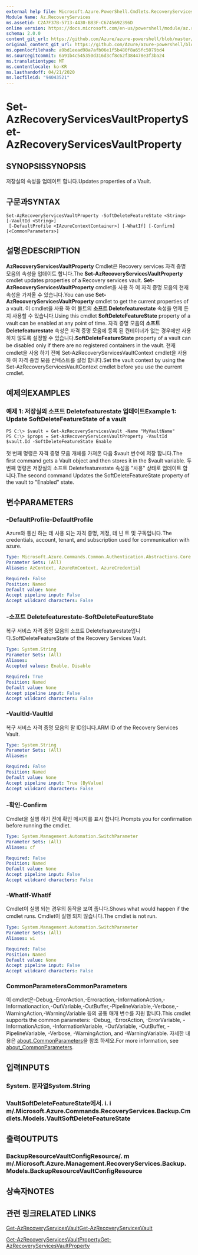 ```yaml
---
external help file: Microsoft.Azure.PowerShell.Cmdlets.RecoveryServices.Backup.dll-Help.xml
Module Name: Az.RecoveryServices
ms.assetid: C2A7F37B-5713-4430-B83F-C6745692396D
online version: https://docs.microsoft.com/en-us/powershell/module/az.recoveryservices/set-azrecoveryservicesvaultproperty
schema: 2.0.0
content_git_url: https://github.com/Azure/azure-powershell/blob/master/src/RecoveryServices/RecoveryServices/help/Set-AzRecoveryServicesVaultProperty.md
original_content_git_url: https://github.com/Azure/azure-powershell/blob/master/src/RecoveryServices/RecoveryServices/help/Set-AzRecoveryServicesVaultProperty.md
ms.openlocfilehash: a9bd1eead98a7afb06e1f5b480f8a65fc5079bd4
ms.sourcegitcommit: 6a91b4c545350d316d3cf8c62f384478e3f3ba24
ms.translationtype: MT
ms.contentlocale: ko-KR
ms.lasthandoff: 04/21/2020
ms.locfileid: "94043521"
---
```

# <span data-ttu-id="a34c8-101">Set-AzRecoveryServicesVaultProperty</span><span class="sxs-lookup"><span data-stu-id="a34c8-101">Set-AzRecoveryServicesVaultProperty</span></span>

## <span data-ttu-id="a34c8-102">SYNOPSIS</span><span class="sxs-lookup"><span data-stu-id="a34c8-102">SYNOPSIS</span></span>
<span data-ttu-id="a34c8-103">저장실의 속성을 업데이트 합니다.</span><span class="sxs-lookup"><span data-stu-id="a34c8-103">Updates properties of a Vault.</span></span>

## <span data-ttu-id="a34c8-104">구문과</span><span class="sxs-lookup"><span data-stu-id="a34c8-104">SYNTAX</span></span>

```
Set-AzRecoveryServicesVaultProperty -SoftDeleteFeatureState <String> [-VaultId <String>]
 [-DefaultProfile <IAzureContextContainer>] [-WhatIf] [-Confirm] [<CommonParameters>]
```

## <span data-ttu-id="a34c8-105">설명은</span><span class="sxs-lookup"><span data-stu-id="a34c8-105">DESCRIPTION</span></span>
<span data-ttu-id="a34c8-106">**AzRecoveryServicesVaultProperty** Cmdlet은 Recovery services 자격 증명 모음의 속성을 업데이트 합니다.</span><span class="sxs-lookup"><span data-stu-id="a34c8-106">The **Set-AzRecoveryServicesVaultProperty** cmdlet updates properties of a Recovery services vault.</span></span>
<span data-ttu-id="a34c8-107">**Set-AzRecoveryServicesVaultProperty** cmdlet을 사용 하 여 자격 증명 모음의 현재 속성을 가져올 수 있습니다.</span><span class="sxs-lookup"><span data-stu-id="a34c8-107">You can use **Set-AzRecoveryServicesVaultProperty** cmdlet to get the current properties of a vault.</span></span>
<span data-ttu-id="a34c8-108">이 cmdlet을 사용 하 여 볼트의 **소프트 Deletefeaturestate** 속성을 언제 든 지 사용할 수 있습니다.</span><span class="sxs-lookup"><span data-stu-id="a34c8-108">Using this cmdlet **SoftDeleteFeatureState** property of a vault can be enabled at any point of time.</span></span>
<span data-ttu-id="a34c8-109">자격 증명 모음의 **소프트 Deletefeaturestate** 속성은 자격 증명 모음에 등록 된 컨테이너가 없는 경우에만 사용 하지 않도록 설정할 수 있습니다.</span><span class="sxs-lookup"><span data-stu-id="a34c8-109">**SoftDeleteFeatureState** property of a vault can be disabled only if there are no registered containers in the vault.</span></span>
<span data-ttu-id="a34c8-110">현재 cmdlet을 사용 하기 전에 Set-AzRecoveryServicesVaultContext cmdlet을 사용 하 여 자격 증명 모음 컨텍스트를 설정 합니다.</span><span class="sxs-lookup"><span data-stu-id="a34c8-110">Set the vault context by using the Set-AzRecoveryServicesVaultContext cmdlet before you use the current cmdlet.</span></span>

## <span data-ttu-id="a34c8-111">예제의</span><span class="sxs-lookup"><span data-stu-id="a34c8-111">EXAMPLES</span></span>

### <span data-ttu-id="a34c8-112">예제 1: 저장실의 소프트 Deletefeaturestate 업데이트</span><span class="sxs-lookup"><span data-stu-id="a34c8-112">Example 1: Update SoftDeleteFeatureState of a vault</span></span>
```
PS C:\> $vault = Get-AzRecoveryServicesVault -Name "MyVaultName"
PS C:\> $props = Set-AzRecoveryServicesVaultProperty -VaultId $vault.Id -SoftDeleteFeatureState Enable
```

<span data-ttu-id="a34c8-113">첫 번째 명령은 자격 증명 모음 개체를 가져온 다음 $vault 변수에 저장 합니다.</span><span class="sxs-lookup"><span data-stu-id="a34c8-113">The first command gets a Vault object and then stores it in the $vault variable.</span></span>
<span data-ttu-id="a34c8-114">두 번째 명령은 저장실의 소프트 Deletefeaturestate 속성을 "사용" 상태로 업데이트 합니다.</span><span class="sxs-lookup"><span data-stu-id="a34c8-114">The second command Updates the SoftDeleteFeatureState property of the vault to "Enabled" state.</span></span>

## <span data-ttu-id="a34c8-115">변수</span><span class="sxs-lookup"><span data-stu-id="a34c8-115">PARAMETERS</span></span>

### <span data-ttu-id="a34c8-116">-DefaultProfile</span><span class="sxs-lookup"><span data-stu-id="a34c8-116">-DefaultProfile</span></span>
<span data-ttu-id="a34c8-117">Azure와 통신 하는 데 사용 되는 자격 증명, 계정, 테 넌 트 및 구독입니다.</span><span class="sxs-lookup"><span data-stu-id="a34c8-117">The credentials, account, tenant, and subscription used for communication with azure.</span></span>

```yaml
Type: Microsoft.Azure.Commands.Common.Authentication.Abstractions.Core.IAzureContextContainer
Parameter Sets: (All)
Aliases: AzContext, AzureRmContext, AzureCredential

Required: False
Position: Named
Default value: None
Accept pipeline input: False
Accept wildcard characters: False
```

### <span data-ttu-id="a34c8-118">-소프트 Deletefeaturestate</span><span class="sxs-lookup"><span data-stu-id="a34c8-118">-SoftDeleteFeatureState</span></span>
<span data-ttu-id="a34c8-119">복구 서비스 자격 증명 모음의 소프트 Deletefeaturestate입니다.</span><span class="sxs-lookup"><span data-stu-id="a34c8-119">SoftDeleteFeatureState of the Recovery Services Vault.</span></span>

```yaml
Type: System.String
Parameter Sets: (All)
Aliases:
Accepted values: Enable, Disable

Required: True
Position: Named
Default value: None
Accept pipeline input: False
Accept wildcard characters: False
```

### <span data-ttu-id="a34c8-120">-VaultId</span><span class="sxs-lookup"><span data-stu-id="a34c8-120">-VaultId</span></span>
<span data-ttu-id="a34c8-121">복구 서비스 자격 증명 모음의 팔 ID입니다.</span><span class="sxs-lookup"><span data-stu-id="a34c8-121">ARM ID of the Recovery Services Vault.</span></span>

```yaml
Type: System.String
Parameter Sets: (All)
Aliases:

Required: False
Position: Named
Default value: None
Accept pipeline input: True (ByValue)
Accept wildcard characters: False
```

### <span data-ttu-id="a34c8-122">-확인</span><span class="sxs-lookup"><span data-stu-id="a34c8-122">-Confirm</span></span>
<span data-ttu-id="a34c8-123">Cmdlet을 실행 하기 전에 확인 메시지를 표시 합니다.</span><span class="sxs-lookup"><span data-stu-id="a34c8-123">Prompts you for confirmation before running the cmdlet.</span></span>

```yaml
Type: System.Management.Automation.SwitchParameter
Parameter Sets: (All)
Aliases: cf

Required: False
Position: Named
Default value: None
Accept pipeline input: False
Accept wildcard characters: False
```

### <span data-ttu-id="a34c8-124">-WhatIf</span><span class="sxs-lookup"><span data-stu-id="a34c8-124">-WhatIf</span></span>
<span data-ttu-id="a34c8-125">Cmdlet이 실행 되는 경우의 동작을 보여 줍니다.</span><span class="sxs-lookup"><span data-stu-id="a34c8-125">Shows what would happen if the cmdlet runs.</span></span> <span data-ttu-id="a34c8-126">Cmdlet이 실행 되지 않습니다.</span><span class="sxs-lookup"><span data-stu-id="a34c8-126">The cmdlet is not run.</span></span>

```yaml
Type: System.Management.Automation.SwitchParameter
Parameter Sets: (All)
Aliases: wi

Required: False
Position: Named
Default value: None
Accept pipeline input: False
Accept wildcard characters: False
```

### <span data-ttu-id="a34c8-127">CommonParameters</span><span class="sxs-lookup"><span data-stu-id="a34c8-127">CommonParameters</span></span>
<span data-ttu-id="a34c8-128">이 cmdlet은-Debug,-ErrorAction,-Erroraction,-InformationAction,-Informationaction,-OutVariable,-OutBuffer,-PipelineVariable,-Verbose,-WarningAction,-WarningVariable 등의 공통 매개 변수를 지원 합니다.</span><span class="sxs-lookup"><span data-stu-id="a34c8-128">This cmdlet supports the common parameters: -Debug, -ErrorAction, -ErrorVariable, -InformationAction, -InformationVariable, -OutVariable, -OutBuffer, -PipelineVariable, -Verbose, -WarningAction, and -WarningVariable.</span></span> <span data-ttu-id="a34c8-129">자세한 내용은 [about_CommonParameters](http://go.microsoft.com/fwlink/?LinkID=113216)을 참조 하세요.</span><span class="sxs-lookup"><span data-stu-id="a34c8-129">For more information, see [about_CommonParameters](http://go.microsoft.com/fwlink/?LinkID=113216).</span></span>

## <span data-ttu-id="a34c8-130">입력</span><span class="sxs-lookup"><span data-stu-id="a34c8-130">INPUTS</span></span>

### <span data-ttu-id="a34c8-131">System. 문자열</span><span class="sxs-lookup"><span data-stu-id="a34c8-131">System.String</span></span>

### <span data-ttu-id="a34c8-132">VaultSoftDeleteFeatureState에서. i. i m/.</span><span class="sxs-lookup"><span data-stu-id="a34c8-132">Microsoft.Azure.Commands.RecoveryServices.Backup.Cmdlets.Models.VaultSoftDeleteFeatureState</span></span>

## <span data-ttu-id="a34c8-133">출력</span><span class="sxs-lookup"><span data-stu-id="a34c8-133">OUTPUTS</span></span>

### <span data-ttu-id="a34c8-134">BackupResourceVaultConfigResource/. m m/.</span><span class="sxs-lookup"><span data-stu-id="a34c8-134">Microsoft.Azure.Management.RecoveryServices.Backup.Models.BackupResourceVaultConfigResource</span></span>

## <span data-ttu-id="a34c8-135">상속자</span><span class="sxs-lookup"><span data-stu-id="a34c8-135">NOTES</span></span>

## <span data-ttu-id="a34c8-136">관련 링크</span><span class="sxs-lookup"><span data-stu-id="a34c8-136">RELATED LINKS</span></span>

[<span data-ttu-id="a34c8-137">Get-AzRecoveryServicesVault</span><span class="sxs-lookup"><span data-stu-id="a34c8-137">Get-AzRecoveryServicesVault</span></span>](./Get-AzRecoveryServicesVault.md)

[<span data-ttu-id="a34c8-138">Get-AzRecoveryServicesVaultProperty</span><span class="sxs-lookup"><span data-stu-id="a34c8-138">Get-AzRecoveryServicesVaultProperty</span></span>](./Get-AzRecoveryServicesVaultProperty.md)


